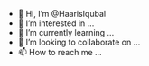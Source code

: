 - 👋 Hi, I’m @HaarisIqubal
- 👀 I’m interested in ...
- 🌱 I’m currently learning ...
- 💞️ I’m looking to collaborate on ...
- 📫 How to reach me ...

<!---
HaarisIqubal/HaarisIqubal is a ✨ special ✨ repository because its `README.md` (this file) appears on your GitHub profile.
You can click the Preview link to take a look at your changes.
--->
